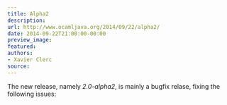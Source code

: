 ```yaml
---
title: Alpha2
description:
url: http://www.ocamljava.org/2014/09/22/alpha2/
date: 2014-09-22T21:00:00-00:00
preview_image:
featured:
authors:
- Xavier Clerc
source:
---
```


<p>The new release, namely <em>2.0-alpha2</em>, is mainly a bugfix relase, fixing the following issues:</p>

